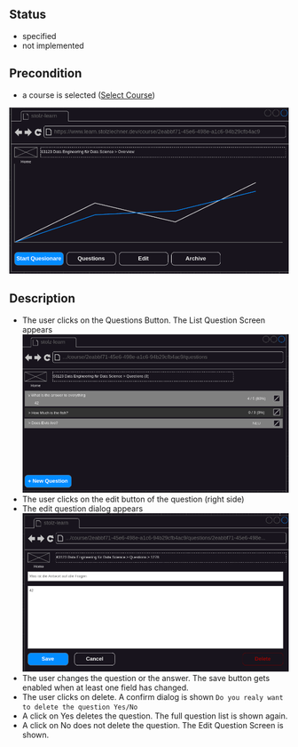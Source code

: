 ## Status
- specified
- not implemented

## Precondition
- a course is selected ([Select Course](./course-select.md))

![Selected Course](../mockups/course-selected.png)

## Description
- The user clicks on the Questions Button. The List Question Screen appears
![List Questions](../mockups//question-list-full.png)
- The user clicks on the edit button of the question (right side)
- The edit question dialog appears
![Edit Question](../mockups/question-edit.png)
- The user changes the question or the answer. The save button gets enabled when at least one field has changed.
- The user clicks on delete. A confirm dialog is shown `Do you realy want to delete the question Yes/No`
- A click on Yes deletes the question. The full question list is shown again.
- A click on No does not delete the question. The Edit Question Screen is shown.